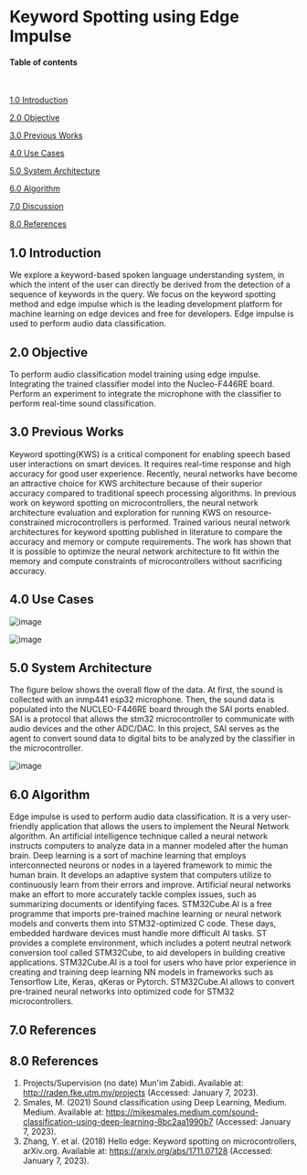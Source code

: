 # Keyword Spotting using Edge Impulse

#### Table of contents

<br>

[1.0 Introduction](#10-introduction)

[2.0 Objective](#20-objective)

[3.0 Previous Works](#30-previous-works)

[4.0 Use Cases](#40-use-cases)

[5.0 System Architecture](#50-system-architecture)

[6.0 Algorithm](#60-algorithm)

[7.0 Discussion](#70-discussion)

[8.0 References](#80-references)


## 1.0 Introduction

We explore a keyword-based spoken language understanding system, in which the intent of the user can directly be derived from the detection of a sequence of keywords in the query. We focus on the keyword spotting method and edge impulse which is the leading development platform for machine learning on edge devices and free for developers. Edge impulse is used to perform audio data classification.

## 2.0 Objective

To perform audio classification model training using edge impulse.
Integrating the trained classifier model into the Nucleo-F446RE board.
Perform an experiment to integrate the microphone with the classifier to perform real-time sound classification.

## 3.0 Previous Works

Keyword spotting(KWS) is a critical component for enabling speech based user interactions on smart devices. It requires real-time response and high accuracy for good user experience. Recently, neural networks have become an attractive choice for KWS architecture because of their superior accuracy compared to traditional speech processing algorithms. In previous work on keyword spotting on microcontrollers, the neural network architecture evaluation and exploration for running KWS on resource-constrained microcontrollers is performed. Trained various neural network architectures for keyword spotting published in literature to compare the accuracy and memory or compute requirements. The work has shown that it is possible to optimize the neural network architecture to fit within the memory and compute constraints of microcontrollers without sacrificing accuracy.

## 4.0 Use Cases
![image](https://user-images.githubusercontent.com/92903308/209988352-1c8fbe66-d4de-479a-956f-b9c9cf46e7d0.png)

![image](https://user-images.githubusercontent.com/92903308/209988403-8de28f1f-e491-4ee8-aac0-bb9800cd5e3b.png)


## 5.0 System Architecture

The figure below shows the overall flow of the data. At first, the sound is collected with an inmp441 esp32 microphone. Then, the sound data is populated into the NUCLEO-F446RE board through the SAI ports enabled. SAI is a protocol that allows the stm32 microcontroller to communicate with audio devices and the other ADC/DAC. In this project, SAI serves as the agent to convert sound data to digital bits to be analyzed by the classifier in the microcontroller.

![image](https://user-images.githubusercontent.com/92903308/209988520-411d8803-7295-4f93-96db-7403fe5f0e97.png)

## 6.0 Algorithm

Edge impulse is used to perform audio data classification. It is a very user-friendly application that allows the users to implement the Neural Network algorithm. An artificial intelligence technique called a neural network instructs computers to analyze data in a manner modeled after the human brain. Deep learning is a sort of machine learning that employs interconnected neurons or nodes in a layered framework to mimic the human brain. It develops an adaptive system that computers utilize to continuously learn from their errors and improve. Artificial neural networks make an effort to more accurately tackle complex issues, such as summarizing documents or identifying faces. STM32Cube.Al is a free programme that imports pre-trained machine learning or neural network models and converts them into STM32-optimized C code. These days, embedded hardware devices must handle more difficult Al tasks. ST provides a complete environment, which includes a potent neutral network conversion tool called STM32Cube, to aid developers in building creative applications. STM32Cube.Al is a tool for users who have prior experience in creating and training deep learning NN models in frameworks such as Tensorflow Lite, Keras, qKeras or Pytorch. STM32Cube.Al allows to convert pre-trained neural networks into optimized code for STM32 microcontrollers.

## 7.0 References

## 8.0 References
1. Projects/Supervision (no date) Mun'im Zabidi. Available at: http://raden.fke.utm.my/projects (Accessed: January 7, 2023).
2. Smales, M. (2021) Sound classification using Deep Learning, Medium. Medium. Available at: https://mikesmales.medium.com/sound-classification-using-deep-learning-8bc2aa1990b7 (Accessed: January 7, 2023).
3. Zhang, Y. et al. (2018) Hello edge: Keyword spotting on microcontrollers, arXiv.org. Available at: https://arxiv.org/abs/1711.07128 (Accessed: January 7, 2023).


